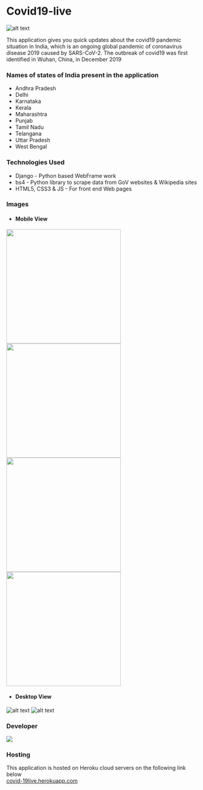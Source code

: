 # Covid19-live

![alt text](https://img.techpowerup.org/200705/8.jpg)

This application gives you quick updates about the covid19 pandemic situation in India, which is an ongoing global pandemic of coronavirus disease 2019 caused by SARS-CoV-2. The outbreak of covid19 was first identified in Wuhan, China, in December 2019

### Names of states of India present in the application
* Andhra Pradesh
* Delhi
* Karnataka
* Kerala
* Maharashtra
* Punjab
* Tamil Nadu
* Telangana
* Uttar Pradesh
* West Bengal

### Technologies Used
* Django - Python based WebFrame work
* bs4 - Python library to scrape data from GoV websites & Wikipedia sites
* HTML5, CSS3 & JS - For front end Web pages

### Images

* #### Mobile View
<img align="center" src="https://img.techpowerup.org/200705/1.jpg" width="300">
<img align="center" src="https://img.techpowerup.org/200705/2420.jpg" width="300">
<img align="center" src="https://img.techpowerup.org/200705/3401.jpg" width="300">
<img align="center" src="https://img.techpowerup.org/200705/4.jpg" width="300">

* #### Desktop View
![alt text](https://img.techpowerup.org/200705/5.png)
![alt text](https://img.techpowerup.org/200705/7.png)

### Developer
<img src="https://img.techpowerup.org/200705/name.gif">

### Hosting
This application is hosted on Heroku cloud servers on the following link below<br/>
[covid-19live.herokuapp.com](https://covid-19liveindia.herokuapp.com/)
